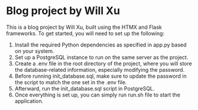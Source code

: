 # Blog project by Will Xu

This is a blog project by Will Xu, built using the HTMX and Flask frameworks. To get started, you will need to set up the following:

1. Install the required Python dependencies as specified in app.py based on your system.
2. Set up a PostgreSQL instance to run on the same server as the project.
3. Create a .env file in the root directory of the project, where you will store the database-related information, especially modifying the password.
4. Before running init_database.sql, make sure to update the password in the script to match the one set in the .env file.
5. Afterward, run the init_database.sql script in PostgreSQL.
6. Once everything is set up, you can simply run run.sh file to start the application.
